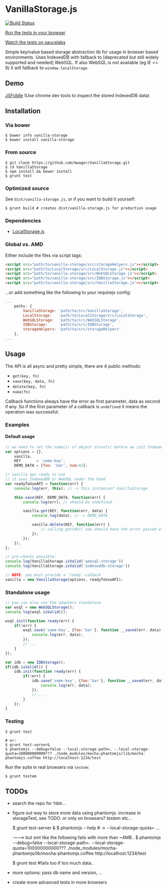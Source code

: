 # VanillaStorage.js #

[![Build Status](https://travis-ci.org/mwager/VanillaStorage.png?branch=master)](https://travis-ci.org/mwager/VanillaStorage)

[Run the tests in your browser](http://mwager.github.io/VanillaStorage/test/)

[Watch the tests on saucelabs](https://saucelabs.com/u/mwager)

Simple key/value based storage abstraction lib for usage in browser based environments. Uses IndexedDB with fallback to [deprecated but still widely supported and needed] WebSQL. If also WebSQL is not available (eg IE <= 9) it will fallback to `window.localStorage`.

## Demo ##

[JSFiddle](http://jsfiddle.net/G8h2V/7/) (Use chrome dev tools to inspect the stored IndexedDB data)

## Installation ##

### Via bower  ###

    $ bower info vanilla-storage
    $ bower install vanilla-storage

### From source  ###

    $ git clone https://github.com/mwager/VanillaStorage.git
    $ cd VanillaStorage
    $ npm install && bower install
    $ grunt test

### Optimized source ###

See `dist/vanilla-storage.js`, or if you want to build it yourself:

    $ grunt build # creates dist/vanilla-storage.js for production usage

### Dependencies ###

* [LocalStorage.js](https://github.com/mwager/LocalStorage)


### Global vs. AMD ###

Either include the files via script tags:

```html
<script src="path/to/vanilla-storage/src/storageHelpers.js"></script>
<script src="path/to/LocalStorage/src/LocalStorage.js"></script>
<script src="path/to/vanilla-storage/src/WebSQLStorage.js"></script>
<script src="path/to/vanilla-storage/src/IDBStorage.js"></script>
<script src="path/to/vanilla-storage/src/VanillaStorage.js"></script>
```

...or add something like the following to your requirejs config:

```javascript
...
    paths: {
        VanillaStorage: 'path/to/src/VanillaStorage',
        LocalStorage:   'path/to/LocalStorage/src/LocalStorage',
        WebSQLStorage:  'path/to/src/WebSQLStorage',
        IDBStorage:     'path/to/src/IDBStorage',
        storageHelpers: 'path/to/src/storageHelpers'
    },
...
```


## Usage ##

The API is all async and pretty simple, there are 4 public methods:

* `get(key, fn)`
* `save(key, data, fn)`
* `delete(key, fn)`
* `nuke(fn)`

Callback functions always have the error as first parameter, data as second if any. So if the first parameter of a callback is `undefined` it means the operation was successful.

### Examples ###

#### Default usage ####

```javascript
// we need to set the name(s) of object store(s) before we init IndexedDB
var options = {},
    vanilla,
    KEY       = 'some-key',
    DEMO_DATA = {foo: 'bar', num:42};

// vanilla api ready to use
// it uses IndexedDB or WebSQL under the hood
var readyToUseAPI = function(err) {
    console.log(err, this); // -> this instanceof VanillaStorage

    this.save(KEY, DEMO_DATA, function(err) {
        console.log(err); // should be undefined

        vanilla.get(KEY, function(err, data) {
            console.log(data); // -> DEMO_DATA

            vanilla.delete(KEY, function(err) {
                // calling get(KEY) now should have the error passed with message not found
            });
        });
    });
};

// pre-checks possible:
console.log(VanillaStorage.isValid('websql-storage'))
console.log(VanillaStorage.isValid('indexeddb-storage'))

// NOTE: you must provide a `ready`-calback
vanilla = new VanillaStorage(options, readyToUseAPI);
```

### Standalone usage  ###

```javascript
// you can also use the adapters standalone
var wsql = new WebSQLStorage();
console.log(wsql.isValid());

wsql.init(function ready(err) {
    if(!err) {
        wsql.save('some-key', {foo:'bar'}, function __saved(err, data) {
            console.log(err, data);
        });
        // ...
    }
});

var idb = new IDBStorage();
if(idb.isValid()) {
    idb.init(function ready(err) {
        if(!err) {
            idb.save('some-key', {foo:'bar'}, function __saved(err, data) {
                console.log(err, data);
            });
            // ...
        }
    });
}
```

### Testing ###

    $ grunt test

    # or:
    $ grunt test-server&
    $ phantomjs --debug=false --local-storage-path=. --local-storage-quota=100000000000??? ./node_modules/mocha-phantomjs/lib/mocha-phantomjs.coffee http://localhost:1234/test

Run the suite in real browsers via `testem`:

    $ grunt testem



## TODOs ##
* search the repo for `TODO`...
* figure out way to store more data using phantomjs. increase in storageTest, see TODO. or only on browsers? testem etc...

    $ grunt test-server &
    $ phantomjs --help # -> --local-storage-quota=<val in KB> ...

    ---> but smt like the following fails with more than ~4MB..
    $ phantomjs --debug=false --local-storage-path=. --local-storage-quota=100000000000??? ./node_modules/mocha-phantomjs/lib/mocha-phantomjs.coffee http://localhost:1234/test

    $ grunt test #fails too if too much data..

* more options: pass db name and version, ...
* create more advanced tests in more browsers
